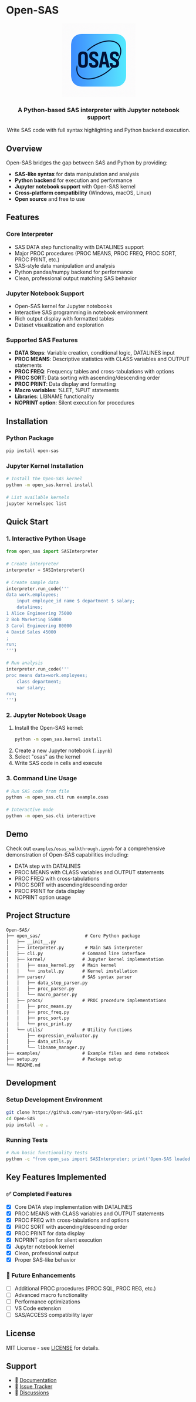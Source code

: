 # Open-SAS

<div align="center">
  <img src="media/osas.png" alt="Open-SAS Logo" width="200">
  <h3>A Python-based SAS interpreter with Jupyter notebook support</h3>
  <p>Write SAS code with full syntax highlighting and Python backend execution.</p>
</div>

## Overview

Open-SAS bridges the gap between SAS and Python by providing:
- **SAS-like syntax** for data manipulation and analysis
- **Python backend** for execution and performance
- **Jupyter notebook support** with Open-SAS kernel
- **Cross-platform compatibility** (Windows, macOS, Linux)
- **Open source** and free to use

## Features

### Core Interpreter
- SAS DATA step functionality with DATALINES support
- Major PROC procedures (PROC MEANS, PROC FREQ, PROC SORT, PROC PRINT, etc.)
- SAS-style data manipulation and analysis
- Python pandas/numpy backend for performance
- Clean, professional output matching SAS behavior

### Jupyter Notebook Support
- Open-SAS kernel for Jupyter notebooks
- Interactive SAS programming in notebook environment
- Rich output display with formatted tables
- Dataset visualization and exploration

### Supported SAS Features
- **DATA Steps**: Variable creation, conditional logic, DATALINES input
- **PROC MEANS**: Descriptive statistics with CLASS variables and OUTPUT statements
- **PROC FREQ**: Frequency tables and cross-tabulations with options
- **PROC SORT**: Data sorting with ascending/descending order
- **PROC PRINT**: Data display and formatting
- **Macro variables**: %LET, %PUT statements
- **Libraries**: LIBNAME functionality
- **NOPRINT option**: Silent execution for procedures

## Installation

### Python Package
```bash
pip install open-sas
```

### Jupyter Kernel Installation
```bash
# Install the Open-SAS kernel
python -m open_sas.kernel install

# List available kernels
jupyter kernelspec list
```

## Quick Start

### 1. Interactive Python Usage
```python
from open_sas import SASInterpreter

# Create interpreter
interpreter = SASInterpreter()

# Create sample data
interpreter.run_code('''
data work.employees;
    input employee_id name $ department $ salary;
    datalines;
1 Alice Engineering 75000
2 Bob Marketing 55000
3 Carol Engineering 80000
4 David Sales 45000
;
run;
''')

# Run analysis
interpreter.run_code('''
proc means data=work.employees;
    class department;
    var salary;
run;
''')
```

### 2. Jupyter Notebook Usage
1. Install the Open-SAS kernel:
   ```bash
   python -m open_sas.kernel install
   ```
2. Create a new Jupyter notebook (`.ipynb`)
3. Select "osas" as the kernel
4. Write SAS code in cells and execute

### 3. Command Line Usage
```bash
# Run SAS code from file
python -m open_sas.cli run example.osas

# Interactive mode
python -m open_sas.cli interactive
```

## Demo

Check out `examples/osas_walkthrough.ipynb` for a comprehensive demonstration of Open-SAS capabilities including:
- DATA step with DATALINES
- PROC MEANS with CLASS variables and OUTPUT statements
- PROC FREQ with cross-tabulations
- PROC SORT with ascending/descending order
- PROC PRINT for data display
- NOPRINT option usage

## Project Structure

```
Open-SAS/
├── open_sas/                 # Core Python package
│   ├── __init__.py
│   ├── interpreter.py        # Main SAS interpreter
│   ├── cli.py               # Command line interface
│   ├── kernel/              # Jupyter kernel implementation
│   │   ├── osas_kernel.py   # Main kernel
│   │   └── install.py       # Kernel installation
│   ├── parser/              # SAS syntax parser
│   │   ├── data_step_parser.py
│   │   ├── proc_parser.py
│   │   └── macro_parser.py
│   ├── procs/               # PROC procedure implementations
│   │   ├── proc_means.py
│   │   ├── proc_freq.py
│   │   ├── proc_sort.py
│   │   └── proc_print.py
│   └── utils/               # Utility functions
│       ├── expression_evaluator.py
│       ├── data_utils.py
│       └── libname_manager.py
├── examples/                # Example files and demo notebook
├── setup.py                 # Package setup
└── README.md
```

## Development

### Setup Development Environment
```bash
git clone https://github.com/ryan-story/Open-SAS.git
cd Open-SAS
pip install -e .
```

### Running Tests
```bash
# Run basic functionality tests
python -c "from open_sas import SASInterpreter; print('Open-SAS loaded successfully')"
```

## Key Features Implemented

### ✅ Completed Features
- [x] Core DATA step implementation with DATALINES
- [x] PROC MEANS with CLASS variables and OUTPUT statements
- [x] PROC FREQ with cross-tabulations and options
- [x] PROC SORT with ascending/descending order
- [x] PROC PRINT for data display
- [x] NOPRINT option for silent execution
- [x] Jupyter notebook kernel
- [x] Clean, professional output
- [x] Proper SAS-like behavior

### 🚧 Future Enhancements
- [ ] Additional PROC procedures (PROC SQL, PROC REG, etc.)
- [ ] Advanced macro functionality
- [ ] Performance optimizations
- [ ] VS Code extension
- [ ] SAS/ACCESS compatibility layer

## License

MIT License - see [LICENSE](LICENSE) for details.

## Support

- 📖 [Documentation](https://github.com/ryan-story/Open-SAS/wiki)
- 🐛 [Issue Tracker](https://github.com/ryan-story/Open-SAS/issues)
- 💬 [Discussions](https://github.com/ryan-story/Open-SAS/discussions)